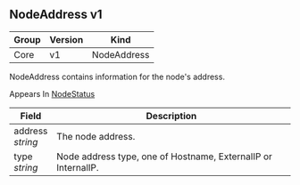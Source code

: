 ## NodeAddress v1

Group        | Version     | Kind
------------ | ---------- | -----------
Core | v1 | NodeAddress



NodeAddress contains information for the node's address.

<aside class="notice">
Appears In  <a href="#nodestatus-v1">NodeStatus</a> </aside>

Field        | Description
------------ | -----------
address <br /> *string*  | The node address.
type <br /> *string*  | Node address type, one of Hostname, ExternalIP or InternalIP.

